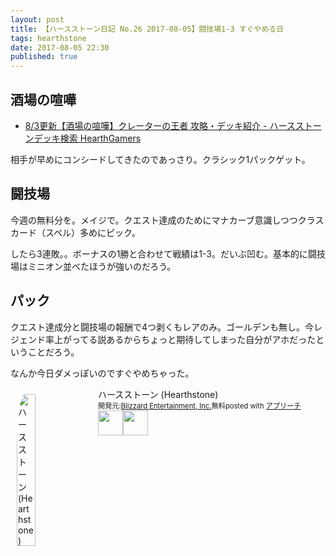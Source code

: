 ```yaml
---
layout: post
title: 【ハースストーン日記 No.26 2017-08-05】闘技場1-3 すぐやめる日
tags: hearthstone
date: 2017-08-05 22:30
published: true
---
```


## 酒場の喧嘩
* [8/3更新【酒場の喧嘩】クレーターの王者 攻略・デッキ紹介 - ハースストーンデッキ検索 HearthGamers](http://hearthgamers.com/tavern_brawl/brawl_111)

相手が早めにコンシードしてきたのであっさり。クラシック1パックゲット。

## 闘技場
今週の無料分を。メイジで。クエスト達成のためにマナカーブ意識しつつクラスカード（スペル）多めにピック。

したら3連敗。。ボーナスの1勝と合わせて戦績は1-3。だいぶ凹む。基本的に闘技場はミニオン並べたほうが強いのだろう。

## パック
クエスト達成分と闘技場の報酬で4つ剥くもレアのみ。ゴールデンも無し。今レジェンド率上がってる説あるからちょっと期待してしまった自分がアホだったということだろう。

なんか今日ダメっぽいのですぐやめちゃった。




<div id="appreach-box" style="text-align:left;"><img id="appreach-image" src="https://lh6.ggpht.com/J-_wYHXVmR86Mvq6KNHiSvR0T3WH4wHgVC0OLQEIa1FHVbXARD0zafLA8JEUjo-CqDw=w170" alt="ハースストーン (Hearthstone)" style="float:left; margin:10px; width:25%; max-width:120px; border-radius:10%;"><div class="appreach-info" style="margin: 10px;"><div id="appreach-appname">ハースストーン (Hearthstone)</div><div id="appreach-developer" style="font-size:80%; display:inline-block; _display:inline;">開発元:<a id="appreach-developerurl" href="https://itunes.apple.com/jp/developer/blizzard-entertainment-inc/id306862900?uo=4" target="_blank" rel="nofollow">Blizzard Entertainment, Inc.</a></div><div id="appreach-price" style="font-size:80%; display:inline-block; _display:inline;">無料</div><div class="appreach-powered" style="font-size:80%; display:inline-block; _display:inline;">posted with <a href="http://mama-hack.com/app-reach/" title="アプリーチ" target="_blank" rel="nofollow">アプリーチ</a></div><div class="appreach-links" style="float: left;"><div id="appreach-itunes-link" style="display: inline-block; _display: inline;"><a id="appreach-itunes" href="https://itunes.apple.com/jp/app/%E3%83%8F%E3%83%BC%E3%82%B9%E3%82%B9%E3%83%88%E3%83%BC%E3%83%B3-hearthstone/id625257520?mt=8&amp;uo=4&amp;at=10l4wP" target="_blank" rel="nofollow"><img src="https://nabettu.github.io/appreach/img/itune_ja.svg" style="height:40px;"></a></div><div id="appreach-gplay-link" style="display:inline-block; _display:inline;"><a id="appreach-gplay" href="https://play.google.com/store/apps/details?id=com.blizzard.wtcg.hearthstone" target="_blank" rel="nofollow"><img src="https://nabettu.github.io/appreach/img/gplay_ja.png" style="height:40px;"></a></div></div></div><div class="appreach-footer" style="margin-bottom:10px; clear: left;"></div></div>